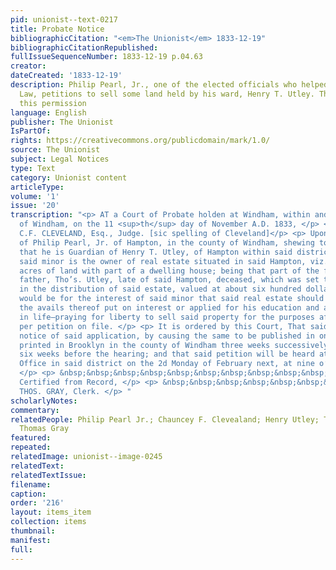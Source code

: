 ```yaml
---
pid: unionist--text-0217
title: Probate Notice
bibliographicCitation: "<em>The Unionist</em> 1833-12-19"
bibliographicCitationRepublished: 
fullIssueSequenceNumber: 1833-12-19 p.04.63
creator: 
dateCreated: '1833-12-19'
description: Philip Pearl, Jr., one of the elected officials who helped pass the Black
  Law, petitions to sell some land held by his ward, Henry T. Utley. The court grants
  this permission
language: English
publisher: The Unionist
IsPartOf: 
rights: https://creativecommons.org/publicdomain/mark/1.0/
source: The Unionist
subject: Legal Notices
type: Text
category: Unionist content
articleType: 
volume: '1'
issue: '20'
transcription: "<p> AT a Court of Probate holden at Windham, within and for the district
  of Windham, on the 11 <sup>th</sup> day of November A.D. 1833, </p> <p>Present,
  C.F. CLEVELAND, Esq., Judge. [sic spelling of Cleveland]</p> <p> Upon the petition
  of Philip Pearl, Jr. of Hampton, in the county of Windham, shewing to this court
  that he is Guardian of Henry T. Utley, of Hampton within said district, minor; that
  said minor is the owner of real estate situated in said Hampton, viz.—about twenty
  acres of land with part of a dwelling house; being that part of the farm of his
  father, Tho’s. Utley, late of said Hampton, deceased, which was set to said minor
  in the distribution of said estate, valued at about six hundred dollars.—that it
  would be for the interest of said minor that said real estate should be sold and
  the avails thereof put on interest or applied for his education and advancement
  in life—praying for liberty to sell said property for the purposes aforesaid, as
  per petition on file. </p> <p> It is ordered by this Court, That said Guardian give
  notice of said application, by causing the same to be published in one of the newspapers
  printed in Brooklyn in the county of Windham three weeks successively, at least
  six weeks before the hearing; and that said petition will be heard at the Probate
  Office in said district on the 2d Monday of February next, at nine o’clock A.M.
  </p> <p> &nbsp;&nbsp;&nbsp;&nbsp;&nbsp;&nbsp;&nbsp;&nbsp;&nbsp;&nbsp;&nbsp;&nbsp;&nbsp;&nbsp;&nbsp;&nbsp;&nbsp;&nbsp;&nbsp;&nbsp;&nbsp;&nbsp;&nbsp;
  Certified from Record, </p> <p> &nbsp;&nbsp;&nbsp;&nbsp;&nbsp;&nbsp;&nbsp;&nbsp;&nbsp;&nbsp;&nbsp;&nbsp;&nbsp;&nbsp;&nbsp;&nbsp;&nbsp;&nbsp;&nbsp;&nbsp;&nbsp;&nbsp;&nbsp;&nbsp;&nbsp;&nbsp;&nbsp;&nbsp;&nbsp;&nbsp;&nbsp;&nbsp;&nbsp;&nbsp;&nbsp;
  THOS. GRAY, Clerk. </p> "
scholarlyNotes: 
commentary: 
relatedPeople: Philip Pearl Jr.; Chauncey F. Clevealand; Henry Utley; Thomas Utley;
  Thomas Gray
featured: 
repeated: 
relatedImage: unionist--image-0245
relatedText: 
relatedTextIssue: 
filename: 
caption: 
order: '216'
layout: items_item
collection: items
thumbnail: 
manifest: 
full: 
---
```

